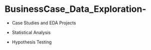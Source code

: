 # BusinessCase_Data_Exploration-

- Case Studies and EDA Projects 

- Statistical Analysis
- Hypothesis Testing


